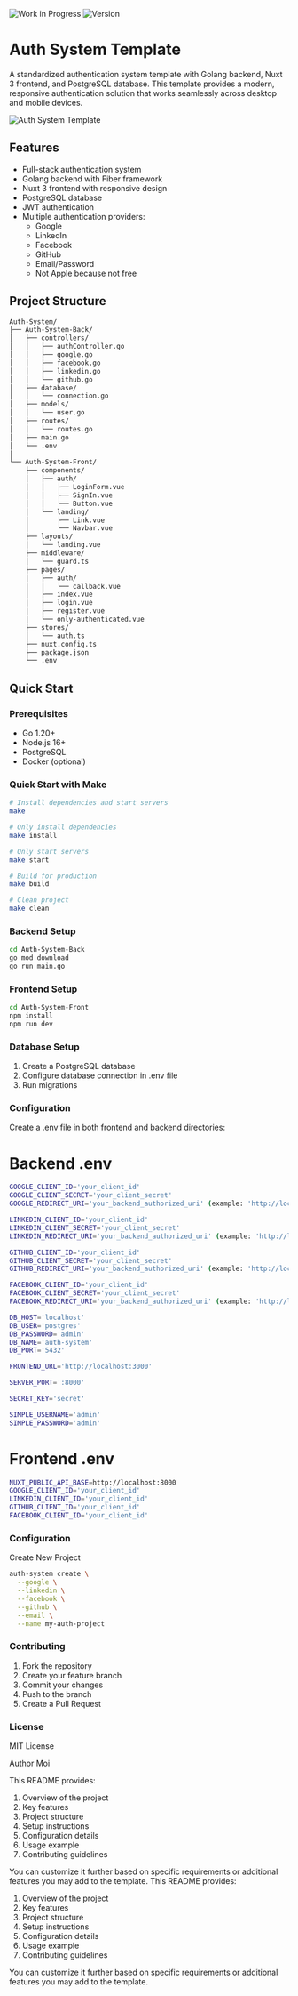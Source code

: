 ![Work in Progress](https://img.shields.io/badge/status-work%20in%20progress-orange)
![Version](https://img.shields.io/badge/version-0.0.1-blue)
# Auth System Template

A standardized authentication system template with Golang backend, Nuxt 3 frontend, and PostgreSQL database. This template provides a modern, responsive authentication solution that works seamlessly across desktop and mobile devices.

![Auth System Template](image.png)

## Features

- Full-stack authentication system
- Golang backend with Fiber framework
- Nuxt 3 frontend with responsive design
- PostgreSQL database
- JWT authentication
- Multiple authentication providers:
  - Google
  - LinkedIn 
  - Facebook
  - GitHub
  - Email/Password
  - Not Apple because not free

## Project Structure

```bash
Auth-System/
├── Auth-System-Back/
│   ├── controllers/
│   │   ├── authController.go
│   │   ├── google.go
│   │   ├── facebook.go
│   │   ├── linkedin.go
│   │   └── github.go
│   ├── database/
│   │   └── connection.go
│   ├── models/
│   │   └── user.go
│   ├── routes/
│   │   └── routes.go
│   ├── main.go
│   └── .env
│
└── Auth-System-Front/
    ├── components/
    │   ├── auth/
    │   │   ├── LoginForm.vue
    │   │   ├── SignIn.vue
    │   │   └── Button.vue
    │   └── landing/
    │       ├── Link.vue
    │       └── Navbar.vue
    ├── layouts/
    │   └── landing.vue
    ├── middleware/
    │   └── guard.ts
    ├── pages/
    │   ├── auth/
    │   │   └── callback.vue
    │   ├── index.vue
    │   ├── login.vue
    │   ├── register.vue
    │   └── only-authenticated.vue
    ├── stores/
    │   └── auth.ts
    ├── nuxt.config.ts
    ├── package.json
    └── .env
```

## Quick Start

### Prerequisites

- Go 1.20+
- Node.js 16+
- PostgreSQL
- Docker (optional)

### Quick Start with Make

```bash
# Install dependencies and start servers
make

# Only install dependencies
make install

# Only start servers
make start

# Build for production
make build

# Clean project
make clean
```

### Backend Setup

```bash
cd Auth-System-Back
go mod download
go run main.go
```

### Frontend  Setup

```bash
cd Auth-System-Front
npm install
npm run dev
```

### Database Setup

1. Create a PostgreSQL database
2. Configure database connection in .env file
3. Run migrations

### Configuration

Create a .env file in both frontend and backend directories:
# Backend .env

```bash
GOOGLE_CLIENT_ID='your_client_id'
GOOGLE_CLIENT_SECRET='your_client_secret'
GOOGLE_REDIRECT_URI='your_backend_authorized_uri' (example: 'http://localhost:8000/auth/google/callback')

LINKEDIN_CLIENT_ID='your_client_id'
LINKEDIN_CLIENT_SECRET='your_client_secret'
LINKEDIN_REDIRECT_URI='your_backend_authorized_uri' (example: 'http://localhost:8000/auth/linkedin/callback')

GITHUB_CLIENT_ID='your_client_id'
GITHUB_CLIENT_SECRET='your_client_secret'
GITHUB_REDIRECT_URI='your_backend_authorized_uri' (example: 'http://localhost:8000/auth/github/callback')

FACEBOOK_CLIENT_ID='your_client_id'
FACEBOOK_CLIENT_SECRET='your_client_secret'
FACEBOOK_REDIRECT_URI='your_backend_authorized_uri' (example: 'http://localhost:8000/auth/facebook/callback')

DB_HOST='localhost'
DB_USER='postgres'
DB_PASSWORD='admin'
DB_NAME='auth-system'
DB_PORT='5432'

FRONTEND_URL='http://localhost:3000'

SERVER_PORT=':8000'

SECRET_KEY='secret'

SIMPLE_USERNAME='admin'
SIMPLE_PASSWORD='admin'
```


# Frontend .env

```bash
NUXT_PUBLIC_API_BASE=http://localhost:8000
GOOGLE_CLIENT_ID='your_client_id'
LINKEDIN_CLIENT_ID='your_client_id'
GITHUB_CLIENT_ID='your_client_id'
FACEBOOK_CLIENT_ID='your_client_id'
```

### Configuration

Create New Project
```bash
auth-system create \
  --google \
  --linkedin \
  --facebook \
  --github \
  --email \
  --name my-auth-project
  ```


### Contributing
1. Fork the repository
2. Create your feature branch
3. Commit your changes
4. Push to the branch
5. Create a Pull Request

### License
MIT License

Author
Moi



This README provides:
1. Overview of the project
2. Key features
3. Project structure
4. Setup instructions
5. Configuration details
6. Usage example
7. Contributing guidelines

You can customize it further based on specific requirements or additional features you may add to the template.
This README provides:
1. Overview of the project
2. Key features
3. Project structure
4. Setup instructions
5. Configuration details
6. Usage example
7. Contributing guidelines

You can customize it further based on specific requirements or additional features you may add to the template.